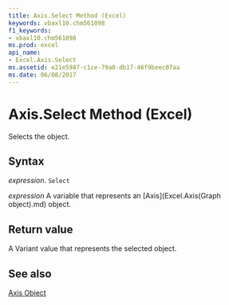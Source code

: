 ```yaml
---
title: Axis.Select Method (Excel)
keywords: vbaxl10.chm561098
f1_keywords:
- vbaxl10.chm561098
ms.prod: excel
api_name:
- Excel.Axis.Select
ms.assetid: e21e5987-c1ce-79a0-db17-46f9beec07aa
ms.date: 06/08/2017
---
```



# Axis.Select Method (Excel)

Selects the object.


## Syntax

 _expression_. `Select`

 _expression_ A variable that represents an [Axis](Excel.Axis(Graph object).md) object.


## Return value

A Variant value that represents the selected object.


## See also


[Axis Object](Excel.Axis(object).md)

